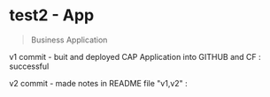 # test2 - App
> Business Application

v1 commit - buit and deployed CAP Application into GITHUB and CF : successful

v2 commit - made notes in README file "v1,v2" :